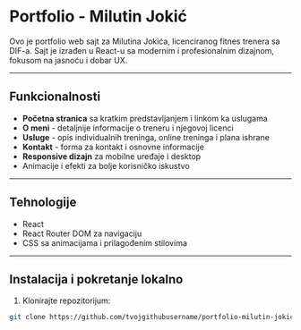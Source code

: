# Portfolio - Milutin Jokić

Ovo je portfolio web sajt za Milutina Jokića, licenciranog fitnes trenera sa DIF-a. Sajt je izrađen u React-u sa modernim i profesionalnim dizajnom, fokusom na jasnoću i dobar UX.

---

## Funkcionalnosti

- **Početna stranica** sa kratkim predstavljanjem i linkom ka uslugama
- **O meni** - detaljnije informacije o treneru i njegovoj licenci
- **Usluge** - opis individualnih treninga, online treninga i plana ishrane
- **Kontakt** - forma za kontakt i osnovne informacije
- **Responsive dizajn** za mobilne uređaje i desktop
- Animacije i efekti za bolje korisničko iskustvo

---

## Tehnologije

- React
- React Router DOM za navigaciju
- CSS sa animacijama i prilagođenim stilovima

---

## Instalacija i pokretanje lokalno

1. Klonirajte repozitorijum:

```bash
git clone https://github.com/tvojgithubusername/portfolio-milutin-jokic.git
